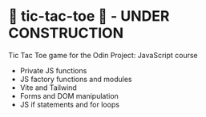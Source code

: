 # 🚧 tic-tac-toe 🚧 - UNDER CONSTRUCTION
Tic Tac Toe game for the Odin Project: JavaScript course

- Private JS functions
- JS factory functions and modules
- Vite and Tailwind
- Forms and DOM manipulation
- JS if statements and for loops
